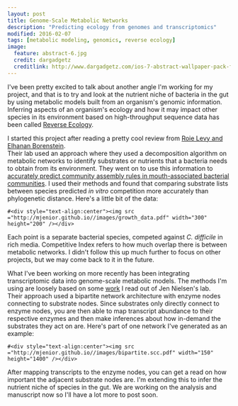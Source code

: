```yaml
---
layout: post
title: Genome-Scale Metabolic Networks
description: "Predicting ecology from genomes and transcriptomics"
modified: 2016-02-07
tags: [metabolic modeling, genomics, reverse ecology]
image:
  feature: abstract-6.jpg
  credit: dargadgetz
  creditlink: http://www.dargadgetz.com/ios-7-abstract-wallpaper-pack-for-iphone-5-and-ipod-touch-retina/
---
```


I've been pretty excited to talk about another angle I'm working for my project, and that is to try and 
look at the nutrient niche of bacteria in the gut by using metabolic models built from an organism's genomic 
information.  Inferring aspects of an organism's ecology and how it may impact other species in its environment 
based on high-throughput sequence data has been called [Reverse Ecology](https://en.wikipedia.org/wiki/Reverse_ecology).

I started this project after reading a pretty cool review from [Roie Levy and Elhanan Borenstein](http://elbo.gs.washington.edu/pub/re_levy_aemb.pdf).  
Their lab used an approach where they used a decomposition algorithm on metabolic networks to identify substrates or nutrients 
that a bacteria needs to obtain from its environment.  They went on to use this information to [accurately predict community 
assembly rules in mouth-associated bacterial communities](http://www.ncbi.nlm.nih.gov/pubmed/24637600).  I used their methods 
and found that comparing substrate lists between species predicted *in vitro* competition more accurately than phylogenetic 
distance.  Here's a little bit of the data:

	#<div style="text-align:center"><img src ="http://mjenior.github.io//images/growth_data.pdf" width="300" height="200" /></div>

Each point is a separate bacterial species, competed against *C. difficile* in rich media.  Competitive Index refers to 
how much overlap there is between metabolic networks.  I didn't follow this up much further to focus on other projects, 
but we may come back to it in the future.

What I've been working on more recently has been integrating transcriptomic data into genome-scale metabolic models.  The 
methods I'm using are loosely based on some [work](http://www.pnas.org/content/102/8/2685.full) I read out of Jen Nielsen's lab.  
Their approach used a bipartite network architecture with enzyme nodes connecting to substrate nodes.  Since substrates only 
directly connect to enzyme nodes, you are then able to map transcript abundance to their respective enzymes and then make 
inferences about how in-demand the substrates they act on are.  Here's part of one network I've generated as an example:

	#<div style="text-align:center"><img src ="http://mjenior.github.io//images/bipartite.scc.pdf" width="150" height="1400" /></div>

After mapping transcripts to the enzyme nodes, you can get a read on how important the adjacent substrate nodes are.  I'm 
extending this to infer the nutrient niche of species in the gut.  We are working on the analysis and manuscript now so I'll 
have a lot more to post soon.